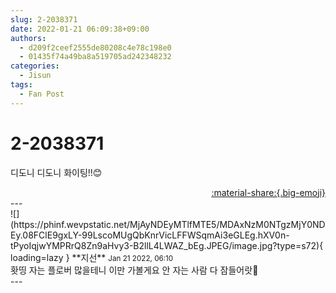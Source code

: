 ```yaml
---
slug: 2-2038371
date: 2022-01-21 06:09:38+09:00
authors:
  - d209f2ceef2555de80208c4e78c198e0
  - 01435f74a49ba8a519705ad242348232
categories:
  - Jisun
tags:
  - Fan Post
---
```


# 2-2038371

<div class="post-container" markdown="1">
<div class="content-container md-sidebar__scrollwrap" markdown="1">

디도니 디도니 화이팅!!😊

</div>
</div>

<div style="text-align: right;" markdown="1">
<a href="https://weverse.io/fromis9/fanpost/2-2038371" style="text-align: right;">:material-share:{.big-emoji}</a>
</div>
---

<div class="comments-container md-sidebar__scrollwrap" markdown="1">
<div class="comment" markdown="1">
<div class='id-container' markdown="1">
![](https://phinf.wevpstatic.net/MjAyNDEyMTlfMTE5/MDAxNzM0NTgzMjY0NDEy.08FClE9gxLY-99LscoMUgQbKnrVicLFFWSqmAi3eGLEg.hXV0n-tPyoIqjwYMPRrQ8Zn9aHvy3-B2llL4LWAZ_bEg.JPEG/image.jpg?type=s72){ loading=lazy }
**<span class="artist">지선</span>** <small>Jan 21 2022, 06:10</small><br>
</div>
<div class='comment-body' markdown="1">
홧띵 자는 플로버 많을테니 이만 가볼게요 안 자는 사람 다 잠들어랏🌚
</div>
</div>
</div>
---
